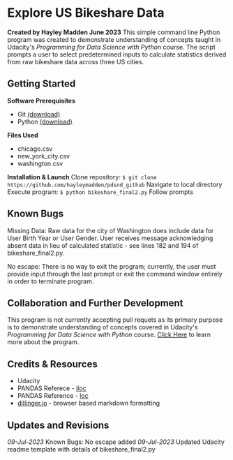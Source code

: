 # Explore US Bikeshare Data
**Created by Hayley Madden June 2023**
This simple command line Python program was created to demonstrate understanding of concepts taught in Udacity's _Programming for Data Science with Python_ course.  The script prompts a user to select predetermined inputs to calculate statistics derived from raw bikeshare data across three US cities.

## Getting Started
**Software Prerequisites**
- Git [(download)](https://git-scm.com/downloads)
- Python [(download)](https://www.python.org/downloads/)

**Files Used**
- chicago.csv
- new_york_city.csv
- washington.csv

**Installation & Launch**
Clone repository:  `$ git clone https://github.com/hayleymadden/pdsnd_github`
Navigate to local directory
Execute program: `$ python bikeshare_final2.py`
Follow prompts

## Known Bugs
Missing Data: Raw data for the city of Washington does include data for User Birth Year or User Gender. User receives message acknowledging absent data in lieu of calculated statistic - see lines 182 and 194 of bikeshare_final2.py.

No escape: There is no way to exit the program; currently, the user must provide input through the last prompt or exit the command window entirely in order to terminate program.
## Collaboration and Further Development
This program is not currently accepting pull requets as its primary purpose is to demonstrate understanding of concepts covered in Udacity's _Programming for Data Science with Python_ course.  [Click Here](https://www.udacity.com/course/programming-for-data-science-nanodegree--nd104) to learn more about the program.
## Credits & Resources
- Udacity
- PANDAS Referece - [iloc](https://pandas.pydata.org/docs/reference/api/pandas.DataFrame.iloc.html)
- PANDAS Reference - [loc](https://pandas.pydata.org/docs/reference/api/pandas.DataFrame.loc.html)
- [dillinger.io](https://dillinger.io) - browser based markdown formatting 

## Updates and Revisions
_09-Jul-2023_ Known Bugs: No escape added
_09-Jul-2023_ Updated Udacity readme template with details of bikeshare_final2.py 
